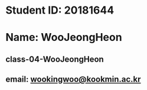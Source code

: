 # Student ID: 20181644
# Name: WooJeongHeon
## class-04-WooJeongHeon
## email: wookingwoo@kookmin.ac.kr
